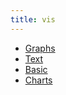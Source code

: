 ```yaml
---
title: vis
---
```



* [Graphs](../../Library/vis/Graphs.md)
* [Text](../../Library/vis/Text.md)
* [Basic](../../Library/vis/Basic.md)
* [Charts](../../Library/vis/Charts.md)